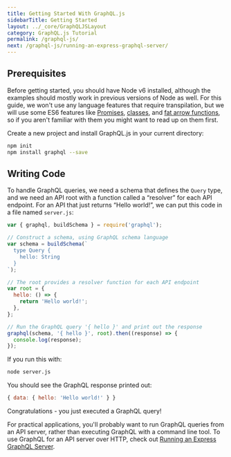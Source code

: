 ```yaml
---
title: Getting Started With GraphQL.js
sidebarTitle: Getting Started
layout: ../_core/GraphQLJSLayout
category: GraphQL.js Tutorial
permalink: /graphql-js/
next: /graphql-js/running-an-express-graphql-server/
---
```


## Prerequisites

Before getting started, you should have Node v6 installed, although the examples should mostly work in previous versions of Node as well. For this guide, we won't use any language features that require transpilation, but we will use some ES6 features like [Promises](http://www.html5rocks.com/en/tutorials/es6/promises/), [classes](http://javascriptplayground.com/blog/2014/07/introduction-to-es6-classes-tutorial/), and [fat arrow functions](https://strongloop.com/strongblog/an-introduction-to-javascript-es6-arrow-functions/), so if you aren't familiar with them you might want to read up on them first.

Create a new project and install GraphQL.js in your current directory:

```bash
npm init
npm install graphql --save
```

## Writing Code

To handle GraphQL queries, we need a schema that defines the `Query` type, and we need an API root with a function called a “resolver” for each API endpoint. For an API that just returns “Hello world!”, we can put this code in a file named `server.js`:

```javascript
var { graphql, buildSchema } = require('graphql');

// Construct a schema, using GraphQL schema language
var schema = buildSchema(`
  type Query {
    hello: String
  }
`);

// The root provides a resolver function for each API endpoint
var root = {
  hello: () => {
    return 'Hello world!';
  },
};

// Run the GraphQL query '{ hello }' and print out the response
graphql(schema, '{ hello }', root).then((response) => {
  console.log(response);
});
```

If you run this with:

```bash
node server.js
```

You should see the GraphQL response printed out:

```javascript
{ data: { hello: 'Hello world!' } }
```

Congratulations - you just executed a GraphQL query!

For practical applications, you'll probably want to run GraphQL queries from an API server, rather than executing GraphQL with a command line tool. To use GraphQL for an API server over HTTP, check out [Running an Express GraphQL Server](/graphql-js/running-an-express-graphql-server/).
